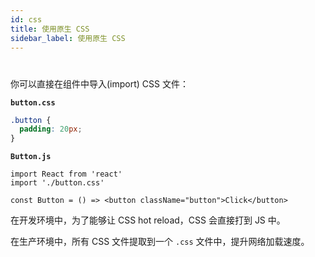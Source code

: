 ```yaml
---
id: css
title: 使用原生 CSS
sidebar_label: 使用原生 CSS
---
```


# 

你可以直接在组件中导入(import) CSS 文件：

**`button.css`**

```css
.button {
  padding: 20px;
}
```

**`Button.js`**

```tsx
import React from 'react'
import './button.css'

const Button = () => <button className="button">Click</button>
```

在开发环境中，为了能够让 CSS hot reload，CSS 会直接打到 JS 中。

在生产环境中，所有 CSS 文件提取到一个 `.css` 文件中，提升网络加载速度。
